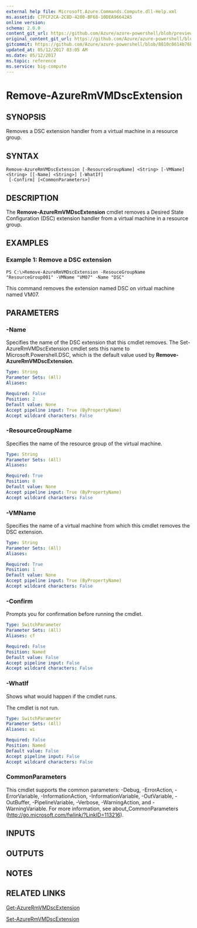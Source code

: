 ```yaml
---
external help file: Microsoft.Azure.Commands.Compute.dll-Help.xml
ms.assetid: C7FCF2CA-2C8D-4280-BF68-10DEA96642A5
online version:
schema: 2.0.0
content_git_url: https://github.com/Azure/azure-powershell/blob/preview/src/ResourceManager/Compute/Commands.Compute/help/Remove-AzureRmVMDscExtension.md
original_content_git_url: https://github.com/Azure/azure-powershell/blob/preview/src/ResourceManager/Compute/Commands.Compute/help/Remove-AzureRmVMDscExtension.md
gitcommit: https://github.com/Azure/azure-powershell/blob/8810c0614b76be8d014616888a4ae7733a452af9
updated_at: 05/12/2017 03:05 AM
ms.date: 05/12/2017
ms.topic: reference
ms.service: big-compute
---
```


# Remove-AzureRmVMDscExtension

## SYNOPSIS
Removes a DSC extension handler from a virtual machine in a resource group.

## SYNTAX

```
Remove-AzureRmVMDscExtension [-ResourceGroupName] <String> [-VMName] <String> [[-Name] <String>] [-WhatIf]
 [-Confirm] [<CommonParameters>]
```

## DESCRIPTION
The **Remove-AzureRmVMDscExtension** cmdlet removes a Desired State Configuration (DSC) extension handler from a virtual machine in a resource group.

## EXAMPLES

### Example 1: Remove a DSC extension
```
PS C:\>Remove-AzureRmVMDscExtension -ResouceGroupName "ResourceGroup001" -VMName "VM07" -Name "DSC"
```

This command removes the extension named DSC on virtual machine named VM07.

## PARAMETERS

### -Name
Specifies the name of the DSC extension that this cmdlet removes.
The Set-AzureRmVMDscExtension cmdlet sets this name to Microsoft.Powershell.DSC, which is the default value used by **Remove-AzureRmVMDscExtension**.

```yaml
Type: String
Parameter Sets: (All)
Aliases: 

Required: False
Position: 2
Default value: None
Accept pipeline input: True (ByPropertyName)
Accept wildcard characters: False
```

### -ResourceGroupName
Specifies the name of the resource group of the virtual machine.

```yaml
Type: String
Parameter Sets: (All)
Aliases: 

Required: True
Position: 0
Default value: None
Accept pipeline input: True (ByPropertyName)
Accept wildcard characters: False
```

### -VMName
Specifies the name of a virtual machine from which this cmdlet removes the DSC extension.

```yaml
Type: String
Parameter Sets: (All)
Aliases: 

Required: True
Position: 1
Default value: None
Accept pipeline input: True (ByPropertyName)
Accept wildcard characters: False
```

### -Confirm
Prompts you for confirmation before running the cmdlet.

```yaml
Type: SwitchParameter
Parameter Sets: (All)
Aliases: cf

Required: False
Position: Named
Default value: False
Accept pipeline input: False
Accept wildcard characters: False
```

### -WhatIf
Shows what would happen if the cmdlet runs.

The cmdlet is not run.

```yaml
Type: SwitchParameter
Parameter Sets: (All)
Aliases: wi

Required: False
Position: Named
Default value: False
Accept pipeline input: False
Accept wildcard characters: False
```

### CommonParameters
This cmdlet supports the common parameters: -Debug, -ErrorAction, -ErrorVariable, -InformationAction, -InformationVariable, -OutVariable, -OutBuffer, -PipelineVariable, -Verbose, -WarningAction, and -WarningVariable. For more information, see about_CommonParameters (http://go.microsoft.com/fwlink/?LinkID=113216).

## INPUTS

## OUTPUTS

## NOTES

## RELATED LINKS

[Get-AzureRmVMDscExtension](./Get-AzureRmVMDscExtension.md)

[Set-AzureRmVMDscExtension](./Set-AzureRmVMDscExtension.md)


